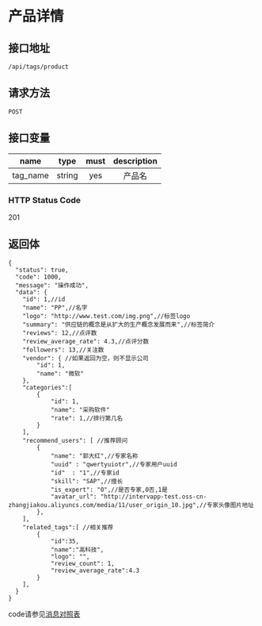 # 产品详情

## 接口地址

`/api/tags/product`

## 请求方法

```POST ```

## 接口变量

| name     | type     | must     | description |
|----------|:--------:|:--------:|:--------:|
| tag_name  | string   | yes      | 产品名  |

### HTTP Status Code

201

## 返回体

```json5
{
  "status": true,
  "code": 1000,
  "message": "操作成功",
  "data": {
    "id": 1,//id
    "name": "PP",//名字
    "logo": "http://www.test.com/img.png",//标签logo
    "summary": "供应链的概念是从扩大的生产概念发展而来",//标签简介
    "reviews": 12,//点评数
    "review_average_rate": 4.3,//点评分数
    "followers": 13,//关注数
    "vendor": { //如果返回为空，则不显示公司
        "id": 1,
        "name": "微软"
    },
    "categories":[
        {
            "id": 1,
            "name": "采购软件"
            "rate": 1,//排行第几名
        }
    ],
    "recommend_users": [ //推荐顾问
        {
            "name": "郭大红",//专家名称
            "uuid" : "qwertyuiotr",//专家用户uuid
            "id"  : "1",//专家id
            "skill": "SAP",//擅长
            "is_expert": "0",//是否专家,0否,1是
            "avatar_url": "http://intervapp-test.oss-cn-zhangjiakou.aliyuncs.com/media/11/user_origin_10.jpg",//专家头像图片地址
        },
    ],
    "related_tags":[ //相关推荐
        {
            "id":35,
            "name":"高科技",
            "logo": "",
            "review_count": 1,
            "review_average_rate":4.3
        }
    ],
  }
}
``` 

code请参见[消息对照表](消息对照表.md)
